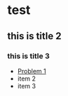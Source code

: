 # test

## this is title 2

### this is title 3 

- [Problem 1](https://github.com/mayank-patel/test/tree/master/problem1)
- item 2
- item 3
